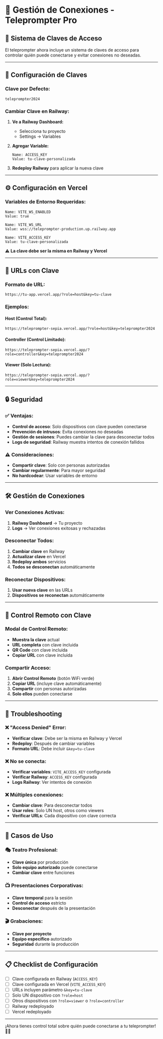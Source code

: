 # 🔐 Gestión de Conexiones - Teleprompter Pro

## 🎯 Sistema de Claves de Acceso

El teleprompter ahora incluye un sistema de claves de acceso para controlar quién puede conectarse y evitar conexiones no deseadas.

---

## 🔑 Configuración de Claves

### **Clave por Defecto:**
```
teleprompter2024
```

### **Cambiar Clave en Railway:**

1. **Ve a Railway Dashboard:**
   - Selecciona tu proyecto
   - Settings → Variables

2. **Agregar Variable:**
   ```
   Name: ACCESS_KEY
   Value: tu-clave-personalizada
   ```

3. **Redeploy Railway** para aplicar la nueva clave

---

## ⚙️ Configuración en Vercel

### **Variables de Entorno Requeridas:**

```
Name: VITE_WS_ENABLED
Value: true
```

```
Name: VITE_WS_URL
Value: wss://teleprompter-production.up.railway.app
```

```
Name: VITE_ACCESS_KEY
Value: tu-clave-personalizada
```

⚠️ **La clave debe ser la misma en Railway y Vercel**

---

## 🚀 URLs con Clave

### **Formato de URL:**
```
https://tu-app.vercel.app/?role=host&key=tu-clave
```

### **Ejemplos:**

#### **Host (Control Total):**
```
https://teleprompter-sepia.vercel.app/?role=host&key=teleprompter2024
```

#### **Controller (Control Limitado):**
```
https://teleprompter-sepia.vercel.app/?role=controller&key=teleprompter2024
```

#### **Viewer (Solo Lectura):**
```
https://teleprompter-sepia.vercel.app/?role=viewer&key=teleprompter2024
```

---

## 🔒 Seguridad

### **✅ Ventajas:**
- **Control de acceso**: Solo dispositivos con clave pueden conectarse
- **Prevención de intrusos**: Evita conexiones no deseadas
- **Gestión de sesiones**: Puedes cambiar la clave para desconectar todos
- **Logs de seguridad**: Railway muestra intentos de conexión fallidos

### **⚠️ Consideraciones:**
- **Compartir clave**: Solo con personas autorizadas
- **Cambiar regularmente**: Para mayor seguridad
- **No hardcodear**: Usar variables de entorno

---

## 🛠️ Gestión de Conexiones

### **Ver Conexiones Activas:**
1. **Railway Dashboard** → Tu proyecto
2. **Logs** → Ver conexiones exitosas y rechazadas

### **Desconectar Todos:**
1. **Cambiar clave** en Railway
2. **Actualizar clave** en Vercel
3. **Redeploy ambos** servicios
4. **Todos se desconectan** automáticamente

### **Reconectar Dispositivos:**
1. **Usar nueva clave** en las URLs
2. **Dispositivos se reconectan** automáticamente

---

## 📱 Control Remoto con Clave

### **Modal de Control Remoto:**
- **Muestra la clave** actual
- **URL completa** con clave incluida
- **QR Code** con clave incluida
- **Copiar URL** con clave incluida

### **Compartir Acceso:**
1. **Abrir Control Remoto** (botón WiFi verde)
2. **Copiar URL** (incluye clave automáticamente)
3. **Compartir** con personas autorizadas
4. **Solo ellos** pueden conectarse

---

## 🔧 Troubleshooting

### **❌ "Access Denied" Error:**
- **Verificar clave**: Debe ser la misma en Railway y Vercel
- **Redeploy**: Después de cambiar variables
- **Formato URL**: Debe incluir `&key=tu-clave`

### **❌ No se conecta:**
- **Verificar variables**: `VITE_ACCESS_KEY` configurada
- **Verificar Railway**: `ACCESS_KEY` configurada
- **Logs Railway**: Ver intentos de conexión

### **❌ Múltiples conexiones:**
- **Cambiar clave**: Para desconectar todos
- **Usar roles**: Solo UN host, otros como viewers
- **Verificar URLs**: Cada dispositivo con clave correcta

---

## 🎯 Casos de Uso

### **🎭 Teatro Profesional:**
- **Clave única** por producción
- **Solo equipo autorizado** puede conectarse
- **Cambiar clave** entre funciones

### **📺 Presentaciones Corporativas:**
- **Clave temporal** para la sesión
- **Control de acceso** estricto
- **Desconectar** después de la presentación

### **🎬 Grabaciones:**
- **Clave por proyecto**
- **Equipo específico** autorizado
- **Seguridad** durante la producción

---

## 📋 Checklist de Configuración

- [ ] Clave configurada en Railway (`ACCESS_KEY`)
- [ ] Clave configurada en Vercel (`VITE_ACCESS_KEY`)
- [ ] URLs incluyen parámetro `&key=tu-clave`
- [ ] Solo UN dispositivo con `?role=host`
- [ ] Otros dispositivos con `?role=viewer` o `?role=controller`
- [ ] Railway redeployado
- [ ] Vercel redeployado

---

¡Ahora tienes control total sobre quién puede conectarse a tu teleprompter! 🔐✨
